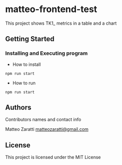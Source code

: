 # matteo-frontend-test

This project shows TK1_ metrics in a table and a chart

## Getting Started

### Installing and Executing program

* How to install
```
npm run start
```

* How to run
```
npm run start
```

## Authors

Contributors names and contact info

Matteo Zaratti
matteozaratti@gmail.com

## License

This project is licensed under the MIT License
